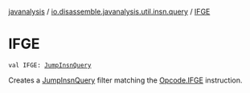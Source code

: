 [javanalysis](../index.md) / [io.disassemble.javanalysis.util.insn.query](index.md) / [IFGE](./-i-f-g-e.md)

# IFGE

`val IFGE: `[`JumpInsnQuery`](-jump-insn-query/index.md)

Creates a [JumpInsnQuery](-jump-insn-query/index.md) filter matching the [Opcode.IFGE](#) instruction.

